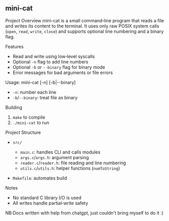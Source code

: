 ## mini-cat

Project Overview
mini-cat is a small command‑line program that reads a file and writes its content to the terminal. It uses only raw POSIX system calls (`open`, `read`, `write`, `close`) and supports optional line numbering and a binary flag.

Features

* Read and write using low‑level syscalls
* Optional `-n` flag to add line numbers
* Optional `-b` or `--binary` flag for binary mode
* Error messages for bad arguments or file errors

Usage:
mini-cat [-n] [-b|--binary] <filename>

* `-n`: number each line
* `-b`/`--binary`: treat file as binary

Building

1. `make` to compile
2. `./mini-cat` to run

Project Structure

* `src/`

  * `main.c`: handles CLI and calls modules
  * `args.c`/`args.h`: argument parsing
  * `reader.c`/`reader.h`: file reading and line numbering
  * `utils.c`/`utils.h`: helper functions (`numToString`)
* `Makefile`: automates build

Notes

* No standard C library I/O is used
* All writes handle partial‑write safety

NB:Docs written with help from chatgpt, just couldn't bring myself to do it :)
